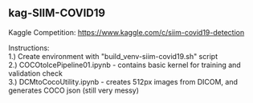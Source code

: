 ## kag-SIIM-COVID19

Kaggle Competition: https://www.kaggle.com/c/siim-covid19-detection

Instructions:  
1.) Create environment with "build_venv-siim-covid19.sh" script  
2.) COCOtoIcePipeline01.ipynb - contains basic kernel for training and validation check  
3.) DCMtoCocoUtility.ipynb - creates 512px images from DICOM, and generates COCO json (still very messy)  

